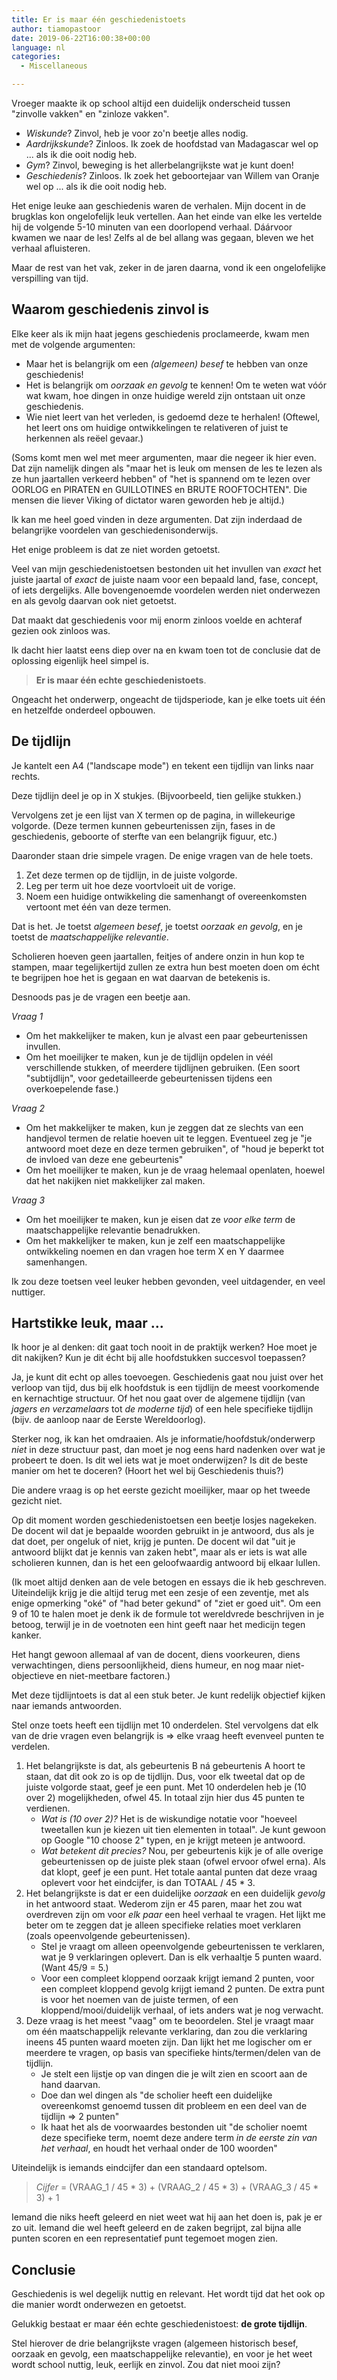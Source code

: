 ```yaml
---
title: Er is maar één geschiedenistoets
author: tiamopastoor
date: 2019-06-22T16:00:38+00:00
language: nl
categories:
  - Miscellaneous

---
```

Vroeger maakte ik op school altijd een duidelijk onderscheid tussen "zinvolle vakken" en "zinloze vakken".

  * _Wiskunde_? Zinvol, heb je voor zo'n beetje alles nodig.
  * _Aardrijkskunde_? Zinloos. Ik zoek de hoofdstad van Madagascar wel op ... als ik die ooit nodig heb.
  * _Gym_? Zinvol, beweging is het allerbelangrijkste wat je kunt doen!
  * _Geschiedenis_? Zinloos. Ik zoek het geboortejaar van Willem van Oranje wel op ... als ik die ooit nodig heb.

Het enige leuke aan geschiedenis waren de verhalen. Mijn docent in de brugklas kon ongelofelijk leuk vertellen. Aan het einde van elke les vertelde hij de volgende 5-10 minuten van een doorlopend verhaal. Dáárvoor kwamen we naar de les! Zelfs al de bel allang was gegaan, bleven we het verhaal afluisteren.

Maar de rest van het vak, zeker in de jaren daarna, vond ik een ongelofelijke verspilling van tijd.

## Waarom geschiedenis zinvol is

Elke keer als ik mijn haat jegens geschiedenis proclameerde, kwam men met de volgende argumenten:

  * Maar het is belangrijk om een _(algemeen) besef_ te hebben van onze geschiedenis!
  * Het is belangrijk om _oorzaak en gevolg_ te kennen! Om te weten wat vóór wat kwam, hoe dingen in onze huidige wereld zijn ontstaan uit onze geschiedenis.
  * Wie niet leert van het verleden, is gedoemd deze te herhalen! (Oftewel, het leert ons om huidige ontwikkelingen te relativeren of juist te herkennen als reëel gevaar.)

(Soms komt men wel met meer argumenten, maar die negeer ik hier even. Dat zijn namelijk dingen als "maar het is leuk om mensen de les te lezen als ze hun jaartallen verkeerd hebben" of "het is spannend om te lezen over OORLOG en PIRATEN en GUILLOTINES en BRUTE ROOFTOCHTEN". Die mensen die liever Viking of dictator waren geworden heb je altijd.)

Ik kan me heel goed vinden in deze argumenten. Dat zijn inderdaad de belangrijke voordelen van geschiedenisonderwijs.

Het enige probleem is dat ze niet worden getoetst.

Veel van mijn geschiedenistoetsen bestonden uit het invullen van _exact_ het juiste jaartal of _exact_ de juiste naam voor een bepaald land, fase, concept, of iets dergelijks. Alle bovengenoemde voordelen werden niet onderwezen en als gevolg daarvan ook niet getoetst.

Dat maakt dat geschiedenis voor mij enorm zinloos voelde en achteraf gezien ook zinloos was.

Ik dacht hier laatst eens diep over na en kwam toen tot de conclusie dat de oplossing eigenlijk heel simpel is.


> **Er is maar één echte geschiedenistoets**.

Ongeacht het onderwerp, ongeacht de tijdsperiode, kan je elke toets uit één en hetzelfde onderdeel opbouwen.

## De tijdlijn

Je kantelt een A4 ("landscape mode") en tekent een tijdlijn van links naar rechts.

Deze tijdlijn deel je op in X stukjes. (Bijvoorbeeld, tien gelijke stukken.)

Vervolgens zet je een lijst van X termen op de pagina, in willekeurige volgorde. (Deze termen kunnen gebeurtenissen zijn, fases in de geschiedenis, geboorte of sterfte van een belangrijk figuur, etc.)

Daaronder staan drie simpele vragen. De enige vragen van de hele toets.

  1. Zet deze termen op de tijdlijn, in de juiste volgorde.
  2. Leg per term uit hoe deze voortvloeit uit de vorige.
  3. Noem een huidige ontwikkeling die samenhangt of overeenkomsten vertoont met één van deze termen.

Dat is het. Je toetst _algemeen besef_, je toetst _oorzaak en gevolg_, en je toetst de _maatschappelijke relevantie_.

Scholieren hoeven geen jaartallen, feitjes of andere onzin in hun kop te stampen, maar tegelijkertijd zullen ze extra hun best moeten doen om écht te begrijpen hoe het is gegaan en wat daarvan de betekenis is.

Desnoods pas je de vragen een beetje aan.

_Vraag 1_

  * Om het makkelijker te maken, kun je alvast een paar gebeurtenissen invullen.
  * Om het moeilijker te maken, kun je de tijdlijn opdelen in véél verschillende stukken, of meerdere tijdlijnen gebruiken. (Een soort "subtijdlijn", voor gedetailleerde gebeurtenissen tijdens een overkoepelende fase.)

_Vraag 2_

  * Om het makkelijker te maken, kun je zeggen dat ze slechts van een handjevol termen de relatie hoeven uit te leggen. Eventueel zeg je "je antwoord moet deze en deze termen gebruiken", of "houd je beperkt tot de invloed van deze ene gebeurtenis"
  * Om het moeilijker te maken, kun je de vraag helemaal openlaten, hoewel dat het nakijken niet makkelijker zal maken.

_Vraag 3_

  * Om het moeilijker te maken, kun je eisen dat ze _voor elke term_ de maatschappelijke relevantie benadrukken.
  * Om het makkelijker te maken, kun je zelf een maatschappelijke ontwikkeling noemen en dan vragen hoe term X en Y daarmee samenhangen.

Ik zou deze toetsen veel leuker hebben gevonden, veel uitdagender, en veel nuttiger.

## Hartstikke leuk, maar ...

Ik hoor je al denken: dit gaat toch nooit in de praktijk werken? Hoe moet je dit nakijken? Kun je dit écht bij alle hoofdstukken succesvol toepassen?

Ja, je kunt dit echt op alles toevoegen. Geschiedenis gaat nou juist over het verloop van tijd, dus bij elk hoofdstuk is een tijdlijn de meest voorkomende en kernachtige structuur. Of het nou gaat over de algemene tijdlijn (van _jagers en verzamelaars_ tot _de moderne tijd_) of een hele specifieke tijdlijn (bijv. de aanloop naar de Eerste Wereldoorlog).

Sterker nog, ik kan het omdraaien. Als je informatie/hoofdstuk/onderwerp _niet_ in deze structuur past, dan moet je nog eens hard nadenken over wat je probeert te doen. Is dit wel iets wat je moet onderwijzen? Is dit de beste manier om het te doceren? (Hoort het wel bij Geschiedenis thuis?)

Die andere vraag is op het eerste gezicht moeilijker, maar op het tweede gezicht niet.

Op dit moment worden geschiedenistoetsen een beetje losjes nagekeken. De docent wil dat je bepaalde woorden gebruikt in je antwoord, dus als je dat doet, per ongeluk of niet, krijg je punten. De docent wil dat "uit je antwoord blijkt dat je kennis van zaken hebt", maar als er iets is wat alle scholieren kunnen, dan is het een geloofwaardig antwoord bij elkaar lullen.

(Ik moet altijd denken aan de vele betogen en essays die ik heb geschreven. Uiteindelijk krijg je die altijd terug met een zesje of een zeventje, met als enige opmerking "oké" of "had beter gekund" of "ziet er goed uit". Om een 9 of 10 te halen moet je denk ik de formule tot wereldvrede beschrijven in je betoog, terwijl je in de voetnoten een hint geeft naar het medicijn tegen kanker.

Het hangt gewoon allemaal af van de docent, diens voorkeuren, diens verwachtingen, diens persoonlijkheid, diens humeur, en nog maar niet-objectieve en niet-meetbare factoren.)

Met deze tijdlijntoets is dat al een stuk beter. Je kunt redelijk objectief kijken naar iemands antwoorden.

Stel onze toets heeft een tijdlijn met 10 onderdelen. Stel vervolgens dat elk van de drie vragen even belangrijk is => elke vraag heeft evenveel punten te verdelen.

  1. Het belangrijkste is dat, als gebeurtenis B ná gebeurtenis A hoort te staan, dat dit ook zo is op de tijdlijn. Dus, voor elk tweetal dat op de juiste volgorde staat, geef je een punt. Met 10 onderdelen heb je (10 over 2) mogelijkheden, ofwel 45. In totaal zijn hier dus 45 punten te verdienen. 
      * _Wat is (10 over 2)?_ Het is de wiskundige notatie voor "hoeveel tweetallen kun je kiezen uit tien elementen in totaal". Je kunt gewoon op Google "10 choose 2" typen, en je krijgt meteen je antwoord.
      * _Wat betekent dit precies?_ Nou, per gebeurtenis kijk je of alle overige gebeurtenissen op de juiste plek staan (ofwel ervoor ofwel erna). Als dat klopt, geef je een punt. Het totale aantal punten dat deze vraag oplevert voor het eindcijfer, is dan TOTAAL / 45 * 3.
  2. Het belangrijkste is dat er een duidelijke _oorzaak_ en een duidelijk _gevolg_ in het antwoord staat. Wederom zijn er 45 paren, maar het zou wat overdreven zijn om voor _elk paar_ een heel verhaal te vragen. Het lijkt me beter om te zeggen dat je alleen specifieke relaties moet verklaren (zoals opeenvolgende gebeurtenissen). 
      * Stel je vraagt om alleen opeenvolgende gebeurtenissen te verklaren, wat je 9 verklaringen oplevert. Dan is elk verhaaltje 5 punten waard. (Want 45/9 = 5.)
      * Voor een compleet kloppend oorzaak krijgt iemand 2 punten, voor een compleet kloppend gevolg krijgt iemand 2 punten. De extra punt is voor het noemen van de juiste termen, of een kloppend/mooi/duidelijk verhaal, of iets anders wat je nog verwacht.
  3. Deze vraag is het meest "vaag" om te beoordelen. Stel je vraagt maar om één maatschappelijk relevante verklaring, dan zou die verklaring ineens 45 punten waard moeten zijn. Dan lijkt het me logischer om er meerdere te vragen, op basis van specifieke hints/termen/delen van de tijdlijn. 
      * Je stelt een lijstje op van dingen die je wilt zien en scoort aan de hand daarvan.
      * Doe dan wel dingen als "de scholier heeft een duidelijke overeenkomst genoemd tussen dit probleem en een deel van de tijdlijn => 2 punten"
      * Ik haat het als de voorwaardes bestonden uit "de scholier noemt deze specifieke term, noemt deze andere term _in de eerste zin van het verhaal_, en houdt het verhaal onder de 100 woorden"

Uiteindelijk is iemands eindcijfer dan een standaard optelsom.

> _Cijfer_ = (VRAAG_1 / 45 * 3) + (VRAAG_2 / 45 * 3) + (VRAAG_3 / 45 * 3) + 1

Iemand die niks heeft geleerd en niet weet wat hij aan het doen is, pak je er zo uit. Iemand die wel heeft geleerd en de zaken begrijpt, zal bijna alle punten scoren en een representatief punt tegemoet mogen zien.

## Conclusie

Geschiedenis is wel degelijk nuttig en relevant. Het wordt tijd dat het ook op die manier wordt onderwezen en getoetst.

Gelukkig bestaat er maar één echte geschiedenistoest: **de grote tijdlijn**.

Stel hierover de drie belangrijkste vragen (algemeen historisch besef, oorzaak en gevolg, een maatschappelijke relevantie), en voor je het weet wordt school nuttig, leuk, eerlijk en zinvol. Zou dat niet mooi zijn?
